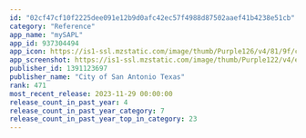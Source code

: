 ```yaml
---
id: "02cf47cf10f2225dee091e12b9d0afc42ec57f4988d87502aaef41b4238e51cb"
category: "Reference"
app_name: "mySAPL"
app_id: 937304494
app_icon: https://is1-ssl.mzstatic.com/image/thumb/Purple126/v4/81/9f/cb/819fcb28-0b2c-de87-1e1c-16117b3c10e9/AppIcon-1x_U007emarketing-0-8-0-85-220.png/1024x1024bb.png
app_screenshot: https://is1-ssl.mzstatic.com/image/thumb/Purple122/v4/e2/22/fa/e222faad-6459-596b-f568-f989b3e65190/ad5a30a8-8086-42e5-aee7-6da3431c9788_Simulator_Screen_Shot_-_iPhone_Xs_Max__U0028Apps_screenshots_U0029_-_2021-06-28_at_20.40.53.png/1242x2688bb.png
publisher_id: 1391123697
publisher_name: "City of San Antonio Texas"
rank: 471
most_recent_release: 2023-11-29 00:00:00
release_count_in_past_year: 4
release_count_in_past_year_category: 7
release_count_in_past_year_top_in_category: 23
---
```

